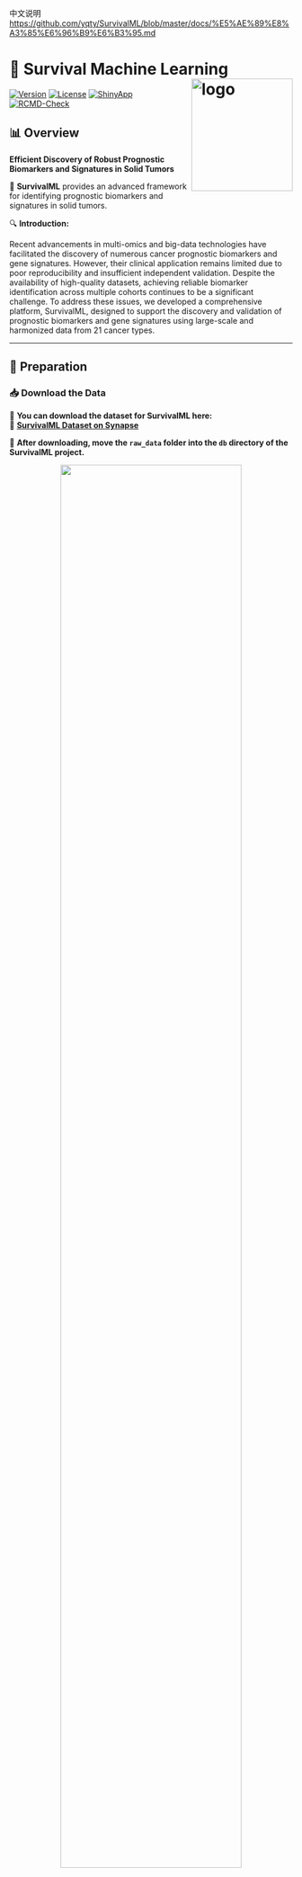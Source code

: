 中文说明
https://github.com/yqty/SurvivalML/blob/master/docs/%E5%AE%89%E8%A3%85%E6%96%B9%E6%B3%95.md






# 🚀 Survival Machine Learning <img src="man/logo.jpg" alt="logo" align="right" height="200" width="180"/>

<!-- badges: start -->
[![Version](https://img.shields.io/badge/Version-1.0.0-yellow)](https://github.com/Zaoqu-Liu/SurvivalML/)
[![License](https://img.shields.io/badge/License-GPL3-red)](https://github.com/Zaoqu-Liu/SurvivalML?tab=GPL-3.0-1-ov-file)
[![ShinyApp](https://img.shields.io/badge/Shiny-APP-f28482)](https://github.com/Zaoqu-Liu/SurvivalML)
[![RCMD-Check](https://img.shields.io/badge/Feedback-c77dff)](liuzaoqu@163.com)
<!-- badges: end -->

## 📊 Overview
**Efficient Discovery of Robust Prognostic Biomarkers and Signatures in Solid Tumors**  

🚀 **SurvivalML** provides an advanced framework for identifying prognostic biomarkers and signatures in solid tumors. 

🔍 **Introduction:**

Recent advancements in multi-omics and big-data technologies have facilitated the discovery of numerous cancer prognostic biomarkers and gene signatures. However, their clinical application remains limited due to poor reproducibility and insufficient independent validation. Despite the availability of high-quality datasets, achieving reliable biomarker identification across multiple cohorts continues to be a significant challenge. To address these issues, we developed a comprehensive platform, SurvivalML, designed to support the discovery and validation of prognostic biomarkers and gene signatures using large-scale and harmonized data from 21 cancer types.

---

## 🔗 **Preparation**
### 📥 Download the Data
🔹 **You can download the dataset for SurvivalML here:**  
📂 [**SurvivalML Dataset on Synapse**](https://www.synapse.org/#!Synapse:syn58922557)  

📌 **After downloading, move the `raw_data` folder into the `db` directory of the SurvivalML project.**  

<p align="center">
<img src="man/1.png" width="80%" />
</p>

---

## ⚙️ **Environment Configuration**
Before running **SurvivalML**, ensure that the required **R packages** are installed.  

```r
## Set package repositories
options(BioC_mirror="https://mirrors.tuna.tsinghua.edu.cn/bioconductor")
options(repos=structure(c(CRAN="https://mirrors.tuna.tsinghua.edu.cn/CRAN/")))

message("[++] Initializing package installation...")

## Install pacman for package management
if (!requireNamespace("pacman")) install.packages("pacman")
library(pacman)

## Install devtools
if (!requireNamespace("devtools")) install.packages("devtools")
library(devtools)

## Install packages from GitHub
if (!requireNamespace("ComplexHeatmap")) {
  message("[++] Installing ComplexHeatmap")
  tryCatch(
    devtools::install_github("jokergoo/ComplexHeatmap"),
    error = function(e) message("[!!] ERROR: Cannot install [ComplexHeatmap]")
  )
}
library(ComplexHeatmap)

if (!requireNamespace("summaryBox")) {
  message("[++] Installing summaryBox")
  tryCatch(
    devtools::install_github("deepanshu88/summaryBox"),
    error = function(e) message("[!!] ERROR: Cannot install [summaryBox]")
  )
}
library(summaryBox)

if (!requireNamespace("bsplus")) {
  message("[++] Installing bsplus")
  tryCatch(
    devtools::install_github("ijlyttle/bsplus"),
    error = function(e) message("[!!] ERROR: Cannot install [bsplus]")
  )
}
library(bsplus)

## Install required CRAN and Bioconductor packages
pkgs <- c(
  "shiny", "shinyjs", "bslib", "waiter", "openxlsx", "plotly", "ggplot2", "stringr",
  "slickR", "shinyvalidate", "markdown", "bs4Dash", "DT", "shinyWidgets", "readr",
  "GetoptLong", "gplots", "shinyFeedback", "patchwork", "cowplot", "ggsci", "tidyverse",
  "RColorBrewer", "ggpubr", "BiocParallel", "shinypop", "remotes"
)

pacman::p_load(char = pkgs, install = TRUE)

## Install machine learning and survival analysis packages
devtools::install_github("Github-Yilei/ggcor")
pacman::p_load("circlize", "ggridges", "RobustRankAggreg", "org.Hs.eg.db", "GSVA",
               "survminer", "pROC", "WGCNA", "randomForestSRC", "glmnet", "gbm",
               "survivalsvm", "plsRcox", "RSpectra", "rARPACK", "mixOmics",
               "survcomp", "superpc", "timeROC", "rms", "dcurves", "snowfall")

## Install additional survival models
devtools::install_github("binderh/CoxBoost")
```

---

## ▶️ **Running the App**
Launch the **SurvivalML** Shiny app using the following command:  

```r
# Load dependencies
message("[+] Loading dependencies...")
source("./lib/load_packages.R")

# Load global functions
source("./lib/global.R")
source("./lib/shinyLink.R")

# Start Shiny application
shiny::shinyApp(
  ui = ui,
  server = server
)
```

<p align="center">
<img src="man/2.png" width="80%" />
</p>

---

## 📌 **Start Exploring**
<p align="center">
<img src="man/3.png" width="100%" />
</p>

🚀 **Ready to unlock the potential of survival machine learning?**  
**Let's start exploring prognostic biomarkers and survival prediction!**  

---


### 📖 **Citation**  

If you find **SurvivalML** useful, please cite the following publication:

> **Liu Z, Deng J, Xu H, et al.**  
> **Efficient Discovery of Robust Prognostic Biomarkers and Signatures in Solid Tumors.**  
> *Cancer Letters.* Published online **January 24, 2025**.  
> [https://doi.org/10.1016/j.canlet.2025.217502](https://doi.org/10.1016/j.canlet.2025.217502)  

### 🔖 **BibTeX Reference**
```bibtex
@article{Liu2025SurvivalML,
  author    = {Liu Z and Deng J and Xu H and others},
  title     = {Efficient Discovery of Robust Prognostic Biomarkers and Signatures in Solid Tumors},
  journal   = {Cancer Letters},
  year      = {2025},
  month     = {January},
  doi       = {10.1016/j.canlet.2025.217502},
  url       = {https://doi.org/10.1016/j.canlet.2025.217502}
}
```

### ✨ **How to Cite?**
You can cite this work in your research using the following BibTeX entry.

---

## ⭐ **Support & Feedback**
🔹 **Star this repo** if you find it useful! ⭐  
🔹 **Open an issue** if you have any questions or suggestions! 🛠  
🔹 **Contact me:** 📩 [liuzaoqu@163.com](mailto:liuzaoqu@163.com)  
